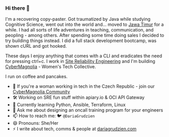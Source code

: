 ### Hi there 👋

I'm a recovering copy-paster. Got traumatized by Java while studying Cognitive Science, went out into the world and… moved to [Jawa Timur](https://en.wikipedia.org/wiki/East_Java) for a while. I had all sorts of life adventures in teaching, communication, and peopling - among others. After spending some time doing sales I decided to try building things instead. I did a full stack development bootcamp, was shown cURL and got hooked.

These days I enjoy anything that comes with a CLI and eradicates the need for pressing ctrl+c. I work in [Site Reliability Engineering](https://linkedin.com/in/dariagru) and I'm building [CyberMagnolia](http://cybermagnolia.com/) - Women's Tech Collective.

I run on coffee and pancakes.

- 💮 If you're a woman working in tech in the Czech Republic - join our [CyberMagnolia Community](http://cybermagnolia.com/about)
- 🛠️ Working on SRE fun stuff within apiary.io & OCI API Gateway
- 🌱 Currently learning Python, Ansible, Terraform, Linux
- 💬 Ask me about designing an oncall training program for your engineers
- 📫 How to reach me: :bird: `@DariaGrudzien`
- 😄 Pronouns: She/Her
- ⚡ I write about tech, comms & people at [dariagrudzien.com](https://dariagrudzien.com/)
